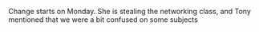 


Change starts on Monday. She is stealing the networking class, and Tony mentioned that we were a bit confused on some subjects 
